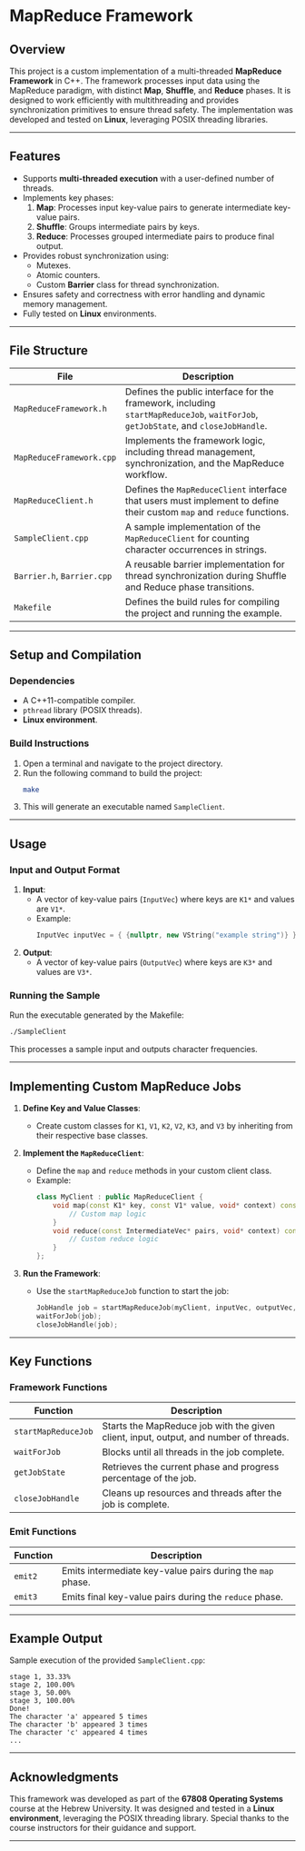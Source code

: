 # MapReduce Framework

## **Overview**
This project is a custom implementation of a multi-threaded **MapReduce Framework** in C++. The framework processes input data using the MapReduce paradigm, with distinct **Map**, **Shuffle**, and **Reduce** phases. It is designed to work efficiently with multithreading and provides synchronization primitives to ensure thread safety. The implementation was developed and tested on **Linux**, leveraging POSIX threading libraries.

---

## **Features**
- Supports **multi-threaded execution** with a user-defined number of threads.
- Implements key phases:
    1. **Map**: Processes input key-value pairs to generate intermediate key-value pairs.
    2. **Shuffle**: Groups intermediate pairs by keys.
    3. **Reduce**: Processes grouped intermediate pairs to produce final output.
- Provides robust synchronization using:
    - Mutexes.
    - Atomic counters.
    - Custom **Barrier** class for thread synchronization.
- Ensures safety and correctness with error handling and dynamic memory management.
- Fully tested on **Linux** environments.

---

## **File Structure**

| **File**                 | **Description**                                                                                                                                       |
|--------------------------|-------------------------------------------------------------------------------------------------------------------------------------------------------|
| `MapReduceFramework.h`   | Defines the public interface for the framework, including `startMapReduceJob`, `waitForJob`, `getJobState`, and `closeJobHandle`.                     |
| `MapReduceFramework.cpp` | Implements the framework logic, including thread management, synchronization, and the MapReduce workflow.                                            |
| `MapReduceClient.h`      | Defines the `MapReduceClient` interface that users must implement to define their custom `map` and `reduce` functions.                               |
| `SampleClient.cpp`       | A sample implementation of the `MapReduceClient` for counting character occurrences in strings.                                                      |
| `Barrier.h`, `Barrier.cpp` | A reusable barrier implementation for thread synchronization during Shuffle and Reduce phase transitions.                                          |
| `Makefile`               | Defines the build rules for compiling the project and running the example.                                                                           |

---

## **Setup and Compilation**

### **Dependencies**
- A C++11-compatible compiler.
- `pthread` library (POSIX threads).
- **Linux environment**.

### **Build Instructions**
1. Open a terminal and navigate to the project directory.
2. Run the following command to build the project:
   ```bash
   make
   ```
3. This will generate an executable named `SampleClient`.

---

## **Usage**

### **Input and Output Format**
1. **Input**:
    - A vector of key-value pairs (`InputVec`) where keys are `K1*` and values are `V1*`.
    - Example:
      ```cpp
      InputVec inputVec = { {nullptr, new VString("example string")} };
      ```
2. **Output**:
    - A vector of key-value pairs (`OutputVec`) where keys are `K3*` and values are `V3*`.

### **Running the Sample**
Run the executable generated by the Makefile:
```bash
./SampleClient
```
This processes a sample input and outputs character frequencies.

---

## **Implementing Custom MapReduce Jobs**

1. **Define Key and Value Classes**:
    - Create custom classes for `K1`, `V1`, `K2`, `V2`, `K3`, and `V3` by inheriting from their respective base classes.

2. **Implement the `MapReduceClient`**:
    - Define the `map` and `reduce` methods in your custom client class.
    - Example:
      ```cpp
      class MyClient : public MapReduceClient {
          void map(const K1* key, const V1* value, void* context) const override {
              // Custom map logic
          }
          void reduce(const IntermediateVec* pairs, void* context) const override {
              // Custom reduce logic
          }
      };
      ```

3. **Run the Framework**:
    - Use the `startMapReduceJob` function to start the job:
      ```cpp
      JobHandle job = startMapReduceJob(myClient, inputVec, outputVec, numThreads);
      waitForJob(job);
      closeJobHandle(job);
      ```

---

## **Key Functions**

### **Framework Functions**
| Function                | Description                                                                                           |
|-------------------------|-------------------------------------------------------------------------------------------------------|
| `startMapReduceJob`     | Starts the MapReduce job with the given client, input, output, and number of threads.                 |
| `waitForJob`            | Blocks until all threads in the job complete.                                                        |
| `getJobState`           | Retrieves the current phase and progress percentage of the job.                                      |
| `closeJobHandle`        | Cleans up resources and threads after the job is complete.                                           |

### **Emit Functions**
| Function  | Description                                                                                   |
|-----------|-----------------------------------------------------------------------------------------------|
| `emit2`   | Emits intermediate key-value pairs during the `map` phase.                                   |
| `emit3`   | Emits final key-value pairs during the `reduce` phase.                                       |

---

## **Example Output**

Sample execution of the provided `SampleClient.cpp`:
```
stage 1, 33.33%
stage 2, 100.00%
stage 3, 50.00%
stage 3, 100.00%
Done!
The character 'a' appeared 5 times
The character 'b' appeared 3 times
The character 'c' appeared 4 times
...
```

---

## **Acknowledgments**
This framework was developed as part of the **67808 Operating Systems** course at the Hebrew University. It was designed and tested in a **Linux environment**, leveraging the POSIX threading library. Special thanks to the course instructors for their guidance and support.

---

